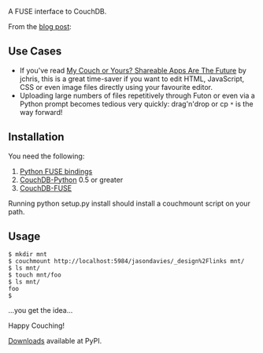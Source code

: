 A FUSE interface to CouchDB.

From the [blog post](http://www.jasondavies.com/blog/2008/11/25/edit-couchdb-attachments-directly-with-couchdb-fuse/):

## Use Cases ##

  * If you've read [My Couch or Yours? Shareable Apps Are The Future](http://jchris.mfdz.com/code/2008/11/my_couch_or_yours__shareable_ap) by jchris, this is a great time-saver if you want to edit HTML, JavaScript, CSS or even image files directly using your favourite editor.
  * Uploading large numbers of files repetitively through Futon or even via a Python prompt becomes tedious very quickly: drag'n'drop or cp `*` is the way forward!

## Installation ##

You need the following:

  1. [Python FUSE bindings](http://fuse.sourceforge.net/wiki/index.php/FusePython)
  1. [CouchDB-Python](http://code.google.com/p/couchdb-python/) 0.5 or greater
  1. [CouchDB-FUSE](http://code.google.com/p/couchdb-fuse/)

Running python setup.py install should install a couchmount script on your path.

## Usage ##

```
$ mkdir mnt
$ couchmount http://localhost:5984/jasondavies/_design%2Flinks mnt/
$ ls mnt/
$ touch mnt/foo
$ ls mnt/
foo
$ 
```

...you get the idea...

Happy Couching!

[Downloads](http://pypi.python.org/pypi/CouchDB-FUSE) available at PyPI.